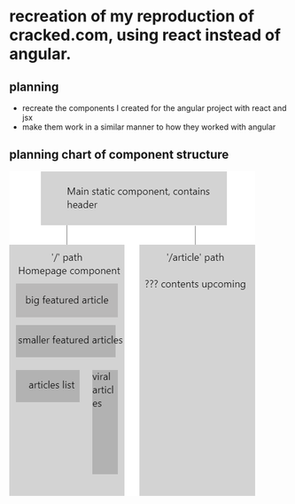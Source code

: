 # recreation of my reproduction of cracked.com, using react instead of angular.

## planning

* recreate the components I created for the angular project with react and jsx
* make them work in a similar manner to how they worked with angular


## planning chart of component structure
![flowchart of project](18_objects.png)
